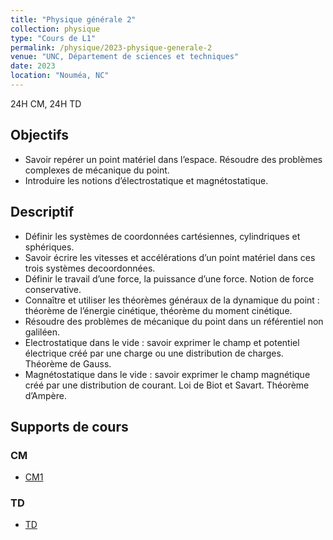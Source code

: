 ```yaml
---
title: "Physique générale 2"
collection: physique
type: "Cours de L1"
permalink: /physique/2023-physique-generale-2
venue: "UNC, Département de sciences et techniques"
date: 2023
location: "Nouméa, NC"
---
```


24H CM, 24H TD

## Objectifs

- Savoir repérer un point matériel dans l’espace. Résoudre des problèmes complexes de mécanique du point.
- Introduire les notions d’électrostatique et magnétostatique.

## Descriptif

- Définir les systèmes de coordonnées cartésiennes, cylindriques et sphériques.
- Savoir écrire les vitesses et accélérations d’un point matériel dans ces trois systèmes decoordonnées.
- Définir le travail d’une force, la puissance d’une force. Notion de force conservative.
- Connaître et utiliser les théorèmes généraux de la dynamique du point : théorème de l’énergie cinétique, théorème du moment cinétique.
- Résoudre des problèmes de mécanique du point dans un référentiel non galiléen.
- Electrostatique dans le vide : savoir exprimer le champ et potentiel électrique créé par une charge ou une distribution de charges. Théorème de Gauss.
- Magnétostatique dans le vide : savoir exprimer le champ magnétique créé par une distribution de courant. Loi de Biot et Savart. Théorème d’Ampère.

## Supports de cours

### CM

- [CM1](../files/Cours_1_Réaction_chimique_AA.pdf)

### TD

- [TD](../files/Cours_1_Réaction_chimique_AA.pdf)
